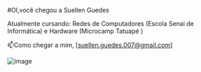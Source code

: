 #OI,você chegou a Suellen Guedes

Atualmente cursando: Redes de Computadores (Escola Senai de Informática) e Hardware (Microcamp Tatuapé )

📫Como chegar a mim, [suellen.guedes.007@gmail.com] 

![image](https://user-images.githubusercontent.com/78150890/120320102-2c6c5400-c2b8-11eb-832d-313c48d9788f.png)


